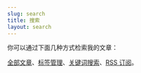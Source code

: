 ```yaml
---
slug: search
title: 搜索
layout: search
---
```


你可以通过下面几种方式检索我的文章：

[全部文章](/blog/)、[标签管理](/tags/)、[关键词搜索](/search/)、[RSS 订阅](/index.xml)。
